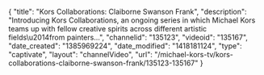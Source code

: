 {
    "title": "Kors Collaborations: Claiborne Swanson Frank",
    "description": "Introducing Kors Collaborations, an ongoing series in which Michael Kors teams up with fellow creative spirits across different artistic fields\u2014from painters...",
    "channelid": "135123",
    "videoid": "135167",
    "date_created": "1385969224",
    "date_modified": "1418181124",
    "type": "captivate",
    "layout": "channelVideo",
    "url": "\/michael-kors-tv\/kors-collaborations-claiborne-swanson-frank\/135123-135167"
}